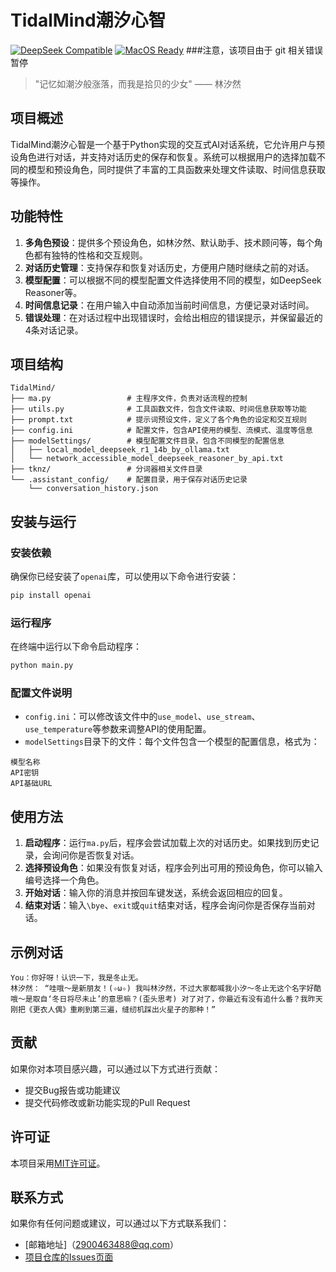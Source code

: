 # TidalMind潮汐心智
[![DeepSeek Compatible](https://img.shields.io/badge/Model-DeepSeek-6C48EE)](https://github.com/deepseek-ai)
[![MacOS Ready](https://img.shields.io/badge/Mac%20Mini-M4%20Ready-00FEFF)]()
###注意，该项目由于 git 相关错误暂停
> "记忆如潮汐般涨落，而我是拾贝的少女" —— 林汐然

## 项目概述
TidalMind潮汐心智是一个基于Python实现的交互式AI对话系统，它允许用户与预设角色进行对话，并支持对话历史的保存和恢复。系统可以根据用户的选择加载不同的模型和预设角色，同时提供了丰富的工具函数来处理文件读取、时间信息获取等操作。

## 功能特性
1. **多角色预设**：提供多个预设角色，如林汐然、默认助手、技术顾问等，每个角色都有独特的性格和交互规则。
2. **对话历史管理**：支持保存和恢复对话历史，方便用户随时继续之前的对话。
3. **模型配置**：可以根据不同的模型配置文件选择使用不同的模型，如DeepSeek Reasoner等。
4. **时间信息记录**：在用户输入中自动添加当前时间信息，方便记录对话时间。
5. **错误处理**：在对话过程中出现错误时，会给出相应的错误提示，并保留最近的4条对话记录。

## 项目结构
```
TidalMind/
├── ma.py                 # 主程序文件，负责对话流程的控制
├── utils.py              # 工具函数文件，包含文件读取、时间信息获取等功能
├── prompt.txt            # 提示词预设文件，定义了各个角色的设定和交互规则
├── config.ini            # 配置文件，包含API使用的模型、流模式、温度等信息
├── modelSettings/        # 模型配置文件目录，包含不同模型的配置信息
│   ├── local_model_deepseek_r1_14b_by_ollama.txt
│   └── network_accessible_model_deepseek_reasoner_by_api.txt
├── tknz/                 # 分词器相关文件目录
└── .assistant_config/    # 配置目录，用于保存对话历史记录
    └── conversation_history.json
```

## 安装与运行
### 安装依赖
确保你已经安装了`openai`库，可以使用以下命令进行安装：
```bash
pip install openai
```

### 运行程序
在终端中运行以下命令启动程序：
```bash
python main.py
```

### 配置文件说明
- `config.ini`：可以修改该文件中的`use_model`、`use_stream`、`use_temperature`等参数来调整API的使用配置。
- `modelSettings`目录下的文件：每个文件包含一个模型的配置信息，格式为：
```
模型名称
API密钥
API基础URL
```

## 使用方法
1. **启动程序**：运行`ma.py`后，程序会尝试加载上次的对话历史。如果找到历史记录，会询问你是否恢复对话。
2. **选择预设角色**：如果没有恢复对话，程序会列出可用的预设角色，你可以输入编号选择一个角色。
3. **开始对话**：输入你的消息并按回车键发送，系统会返回相应的回复。
4. **结束对话**：输入`\bye`、`exit`或`quit`结束对话，程序会询问你是否保存当前对话。

## 示例对话
```
You：你好呀！认识一下，我是冬止无。
林汐然： “哇哦～是新朋友！(✧ω✧) 我叫林汐然，不过大家都喊我小汐～冬止无这个名字好酷哦～是取自‘冬日将尽未止’的意思嘛？(歪头思考) 对了对了，你最近有没有追什么番？我昨天刚把《更衣人偶》重刷到第三遍，缝纫机踩出火星子的那种！”
```

## 贡献
如果你对本项目感兴趣，可以通过以下方式进行贡献：
- 提交Bug报告或功能建议
- 提交代码修改或新功能实现的Pull Request

## 许可证
本项目采用[MIT许可证](LICENSE)。

## 联系方式
如果你有任何问题或建议，可以通过以下方式联系我们：
- [邮箱地址]（2900463488@qq.com）
- [项目仓库的Issues页面](https://github.com/EricJiang1329145/TidalMind/issues)

